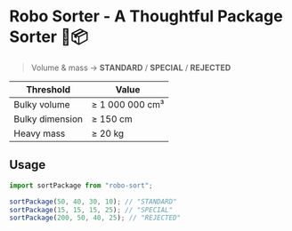 # Robo Sorter - A Thoughtful Package Sorter 🤖📦

> Volume & mass → **STANDARD** / **SPECIAL** / **REJECTED**

| Threshold       | Value           |
| --------------- | --------------- |
| Bulky volume    | ≥ 1 000 000 cm³ |
| Bulky dimension | ≥ 150 cm        |
| Heavy mass      | ≥ 20 kg         |

## Usage

```js
import sortPackage from "robo-sort";

sortPackage(50, 40, 30, 10); // "STANDARD"
sortPackage(15, 15, 15, 25); // "SPECIAL"
sortPackage(200, 50, 40, 25); // "REJECTED"
```


